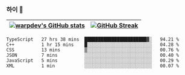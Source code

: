
### 하이 👋
[![warpdev's GitHub stats](https://github-readme-stats.vercel.app/api?username=warpdev&show_icons=true&theme=vue-dark)](#) |[![GitHub Streak](https://github-readme-streak-stats.herokuapp.com/?user=warpdev&theme=dark)](#)
--- | --- |
<!--START_SECTION:waka-->

```text
TypeScript   27 hrs 38 mins  ███████████████████████▓░   94.21 %
C++          1 hr 15 mins    █░░░░░░░░░░░░░░░░░░░░░░░░   04.28 %
CSS          13 mins         ▒░░░░░░░░░░░░░░░░░░░░░░░░   00.76 %
JSON         7 mins          ░░░░░░░░░░░░░░░░░░░░░░░░░   00.40 %
JavaScript   5 mins          ░░░░░░░░░░░░░░░░░░░░░░░░░   00.29 %
XML          1 min           ░░░░░░░░░░░░░░░░░░░░░░░░░   00.07 %
```

<!--END_SECTION:waka-->

<!--
**warpdev/warpdev** is a ✨ _special_ ✨ repository because its `README.md` (this file) appears on your GitHub profile.

Here are some ideas to get you started:

- 🔭 I’m currently working on ...
- 🌱 I’m currently learning ...
- 👯 I’m looking to collaborate on ...
- 🤔 I’m looking for help with ...
- 💬 Ask me about ...
- 📫 How to reach me: ...
- 😄 Pronouns: ...
- ⚡ Fun fact: ...
-->
